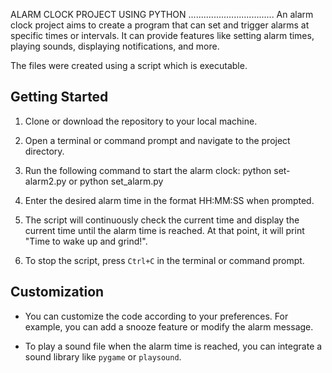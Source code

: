ALARM CLOCK PROJECT USING PYTHON
..................................
An alarm clock project aims to create a program that can set and trigger alarms at specific times or intervals. It can provide features like setting alarm times, playing sounds, displaying notifications, and more.

The files were created using a script which is executable.
## Getting Started

1. Clone or download the repository to your local machine.

2. Open a terminal or command prompt and navigate to the project directory.

3. Run the following command to start the alarm clock:
python set-alarm2.py or python set_alarm.py
4. Enter the desired alarm time in the format HH:MM:SS when prompted.

5. The script will continuously check the current time and display the current time until the alarm time is reached. At that point, it will print "Time to wake up and grind!".

6. To stop the script, press `Ctrl+C` in the terminal or command prompt.

## Customization

- You can customize the code according to your preferences. For example, you can add a snooze feature or modify the alarm message.

- To play a sound file when the alarm time is reached, you can integrate a sound library like `pygame` or `playsound`.

